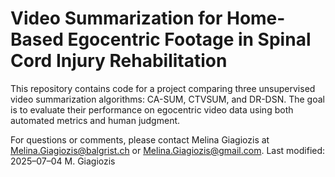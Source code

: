 # Video Summarization for Home-Based Egocentric Footage in Spinal Cord Injury Rehabilitation

This repository contains code for a project comparing three unsupervised video summarization algorithms: CA-SUM, CTVSUM, and DR-DSN. The goal is to evaluate their performance on egocentric video data using both automated metrics and human judgment.

For questions or comments, please contact Melina Giagiozis at Melina.Giagiozis@balgrist.ch or Melina.Giagiozis@gmail.com.
Last modified: 2025–07–04
M. Giagiozis

